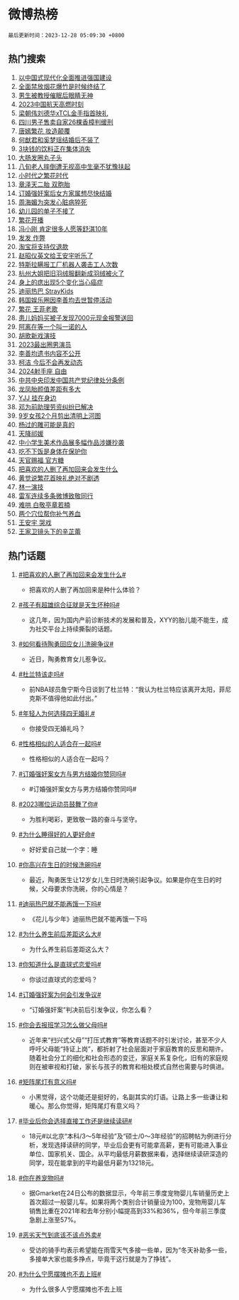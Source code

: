 # 微博热榜

`最后更新时间：2023-12-28 05:09:30 +0800`

## 热门搜索

1. [以中国式现代化全面推进强国建设](https://m.weibo.cn/search?containerid=100103type%3D1%26t%3D10%26q%3D%23%E4%BB%A5%E4%B8%AD%E5%9B%BD%E5%BC%8F%E7%8E%B0%E4%BB%A3%E5%8C%96%E5%85%A8%E9%9D%A2%E6%8E%A8%E8%BF%9B%E5%BC%BA%E5%9B%BD%E5%BB%BA%E8%AE%BE%23&stream_entry_id=51&isnewpage=1&extparam=seat%3D1%26pos%3D0%26cate%3D10103%26stream_entry_id%3D51%26q%3D%2523%25E4%25BB%25A5%25E4%25B8%25AD%25E5%259B%25BD%25E5%25BC%258F%25E7%258E%25B0%25E4%25BB%25A3%25E5%258C%2596%25E5%2585%25A8%25E9%259D%25A2%25E6%258E%25A8%25E8%25BF%259B%25E5%25BC%25BA%25E5%259B%25BD%25E5%25BB%25BA%25E8%25AE%25BE%2523%26filter_type%3Drealtimehot%26c_type%3D51%26dgr%3D0%26display_time%3D1703711369%26pre_seqid%3D170371136900603230936)
1. [全面禁放烟花爆竹是时候终结了](https://m.weibo.cn/search?containerid=100103type%3D1%26t%3D10%26q%3D%23%E5%85%A8%E9%9D%A2%E7%A6%81%E6%94%BE%E7%83%9F%E8%8A%B1%E7%88%86%E7%AB%B9%E6%98%AF%E6%97%B6%E5%80%99%E7%BB%88%E7%BB%93%E4%BA%86%23&stream_entry_id=31&isnewpage=1&extparam=seat%3D1%26filter_type%3Drealtimehot%26band_rank%3D1%26realpos%3D1%26c_type%3D31%26pos%3D0%26stream_entry_id%3D31%26lcate%3D5001%26flag%3D2%26cate%3D5001%26q%3D%2523%25E5%2585%25A8%25E9%259D%25A2%25E7%25A6%2581%25E6%2594%25BE%25E7%2583%259F%25E8%258A%25B1%25E7%2588%2586%25E7%25AB%25B9%25E6%2598%25AF%25E6%2597%25B6%25E5%2580%2599%25E7%25BB%2588%25E7%25BB%2593%25E4%25BA%2586%2523%26dgr%3D0%26display_time%3D1703711369%26pre_seqid%3D170371136900603230936)
1. [男生被教授催眠后眼睛无神](https://m.weibo.cn/search?containerid=100103type%3D1%26t%3D10%26q%3D%23%E7%94%B7%E7%94%9F%E8%A2%AB%E6%95%99%E6%8E%88%E5%82%AC%E7%9C%A0%E5%90%8E%E7%9C%BC%E7%9D%9B%E6%97%A0%E7%A5%9E%23&stream_entry_id=31&isnewpage=1&extparam=seat%3D1%26filter_type%3Drealtimehot%26band_rank%3D2%26realpos%3D2%26c_type%3D31%26pos%3D1%26stream_entry_id%3D31%26lcate%3D5001%26flag%3D2%26cate%3D5001%26q%3D%2523%25E7%2594%25B7%25E7%2594%259F%25E8%25A2%25AB%25E6%2595%2599%25E6%258E%2588%25E5%2582%25AC%25E7%259C%25A0%25E5%2590%258E%25E7%259C%25BC%25E7%259D%259B%25E6%2597%25A0%25E7%25A5%259E%2523%26dgr%3D0%26display_time%3D1703711369%26pre_seqid%3D170371136900603230936)
1. [2023中国航天高燃时刻](https://m.weibo.cn/search?containerid=100103type%3D1%26t%3D10%26q%3D%232023%E4%B8%AD%E5%9B%BD%E8%88%AA%E5%A4%A9%E9%AB%98%E7%87%83%E6%97%B6%E5%88%BB%23&stream_entry_id=31&isnewpage=1&extparam=seat%3D1%26filter_type%3Drealtimehot%26band_rank%3D3%26realpos%3D3%26c_type%3D31%26pos%3D2%26stream_entry_id%3D31%26lcate%3D5001%26flag%3D32768%26cate%3D5001%26q%3D%25232023%25E4%25B8%25AD%25E5%259B%25BD%25E8%2588%25AA%25E5%25A4%25A9%25E9%25AB%2598%25E7%2587%2583%25E6%2597%25B6%25E5%2588%25BB%2523%26dgr%3D0%26display_time%3D1703711369%26pre_seqid%3D170371136900603230936)
1. [梁朝伟刘德华xTCL金手指首映礼](https://m.weibo.cn/search?containerid=100103type%3D1%26t%3D10%26q%3D%23%E6%A2%81%E6%9C%9D%E4%BC%9F%E5%88%98%E5%BE%B7%E5%8D%8ExTCL%E9%87%91%E6%89%8B%E6%8C%87%E9%A6%96%E6%98%A0%E7%A4%BC%23&stream_entry_id=31&isnewpage=1&extparam=seat%3D1%26topic_ad%3D1%26adid%3D216208%26band_rank%3D4%26is_ad_pos%3D1%26c_type%3D31%26pos%3D3%26stream_entry_id%3D31%26filter_type%3Drealtimehot%26lcate%3D5001%26cate%3D5001%26q%3D%2523%25E6%25A2%2581%25E6%259C%259D%25E4%25BC%259F%25E5%2588%2598%25E5%25BE%25B7%25E5%258D%258ExTCL%25E9%2587%2591%25E6%2589%258B%25E6%258C%2587%25E9%25A6%2596%25E6%2598%25A0%25E7%25A4%25BC%2523%26dgr%3D0%26display_time%3D1703711369%26pre_seqid%3D170371136900603230936)
1. [四川男子售卖自家26棵香樟判缓刑](https://m.weibo.cn/search?containerid=100103type%3D1%26t%3D10%26q%3D%23%E5%9B%9B%E5%B7%9D%E7%94%B7%E5%AD%90%E5%94%AE%E5%8D%96%E8%87%AA%E5%AE%B626%E6%A3%B5%E9%A6%99%E6%A8%9F%E5%88%A4%E7%BC%93%E5%88%91%23&stream_entry_id=31&isnewpage=1&extparam=seat%3D1%26filter_type%3Drealtimehot%26band_rank%3D4%26realpos%3D4%26c_type%3D31%26pos%3D4%26stream_entry_id%3D31%26lcate%3D5001%26flag%3D2%26cate%3D5001%26q%3D%2523%25E5%259B%259B%25E5%25B7%259D%25E7%2594%25B7%25E5%25AD%2590%25E5%2594%25AE%25E5%258D%2596%25E8%2587%25AA%25E5%25AE%25B626%25E6%25A3%25B5%25E9%25A6%2599%25E6%25A8%259F%25E5%2588%25A4%25E7%25BC%2593%25E5%2588%2591%2523%26dgr%3D0%26display_time%3D1703711369%26pre_seqid%3D170371136900603230936)
1. [唐嫣繁花 妆造颠覆](https://m.weibo.cn/search?containerid=100103type%3D1%26t%3D10%26q%3D%E5%94%90%E5%AB%A3%E7%B9%81%E8%8A%B1+%E5%A6%86%E9%80%A0%E9%A2%A0%E8%A6%86&stream_entry_id=31&isnewpage=1&extparam=seat%3D1%26filter_type%3Drealtimehot%26band_rank%3D5%26realpos%3D5%26c_type%3D31%26pos%3D5%26stream_entry_id%3D31%26lcate%3D5001%26flag%3D0%26cate%3D5001%26q%3D%25E5%2594%2590%25E5%25AB%25A3%25E7%25B9%2581%25E8%258A%25B1%2520%25E5%25A6%2586%25E9%2580%25A0%25E9%25A2%25A0%25E8%25A6%2586%26dgr%3D0%26display_time%3D1703711369%26pre_seqid%3D170371136900603230936)
1. [何猷君和奚梦瑶结婚后不装了](https://m.weibo.cn/search?containerid=100103type%3D1%26t%3D10%26q%3D%E4%BD%95%E7%8C%B7%E5%90%9B%E5%92%8C%E5%A5%9A%E6%A2%A6%E7%91%B6%E7%BB%93%E5%A9%9A%E5%90%8E%E4%B8%8D%E8%A3%85%E4%BA%86&stream_entry_id=31&isnewpage=1&extparam=seat%3D1%26filter_type%3Drealtimehot%26band_rank%3D6%26realpos%3D6%26c_type%3D31%26pos%3D6%26stream_entry_id%3D31%26lcate%3D5001%26flag%3D2%26cate%3D5001%26q%3D%25E4%25BD%2595%25E7%258C%25B7%25E5%2590%259B%25E5%2592%258C%25E5%25A5%259A%25E6%25A2%25A6%25E7%2591%25B6%25E7%25BB%2593%25E5%25A9%259A%25E5%2590%258E%25E4%25B8%258D%25E8%25A3%2585%25E4%25BA%2586%26dgr%3D0%26display_time%3D1703711369%26pre_seqid%3D170371136900603230936)
1. [3块钱的饮料正在集体消失](https://m.weibo.cn/search?containerid=100103type%3D1%26t%3D10%26q%3D%233%E5%9D%97%E9%92%B1%E7%9A%84%E9%A5%AE%E6%96%99%E6%AD%A3%E5%9C%A8%E9%9B%86%E4%BD%93%E6%B6%88%E5%A4%B1%23&stream_entry_id=31&isnewpage=1&extparam=seat%3D1%26filter_type%3Drealtimehot%26band_rank%3D7%26realpos%3D7%26c_type%3D31%26pos%3D7%26stream_entry_id%3D31%26lcate%3D5001%26flag%3D2%26cate%3D5001%26q%3D%25233%25E5%259D%2597%25E9%2592%25B1%25E7%259A%2584%25E9%25A5%25AE%25E6%2596%2599%25E6%25AD%25A3%25E5%259C%25A8%25E9%259B%2586%25E4%25BD%2593%25E6%25B6%2588%25E5%25A4%25B1%2523%26dgr%3D0%26display_time%3D1703711369%26pre_seqid%3D170371136900603230936)
1. [大肠发圈丸子头](https://m.weibo.cn/search?containerid=100103type%3D1%26t%3D10%26q%3D%E5%A4%A7%E8%82%A0%E5%8F%91%E5%9C%88%E4%B8%B8%E5%AD%90%E5%A4%B4&stream_entry_id=31&isnewpage=1&extparam=seat%3D1%26filter_type%3Drealtimehot%26band_rank%3D8%26realpos%3D8%26c_type%3D31%26pos%3D8%26stream_entry_id%3D31%26lcate%3D5001%26flag%3D2%26cate%3D5001%26q%3D%25E5%25A4%25A7%25E8%2582%25A0%25E5%258F%2591%25E5%259C%2588%25E4%25B8%25B8%25E5%25AD%2590%25E5%25A4%25B4%26dgr%3D0%26display_time%3D1703711369%26pre_seqid%3D170371136900603230936)
1. [八旬老人摔倒遭无视高中生毫不犹豫扶起](https://m.weibo.cn/search?containerid=100103type%3D1%26t%3D10%26q%3D%23%E5%85%AB%E6%97%AC%E8%80%81%E4%BA%BA%E6%91%94%E5%80%92%E9%81%AD%E6%97%A0%E8%A7%86%E9%AB%98%E4%B8%AD%E7%94%9F%E6%AF%AB%E4%B8%8D%E7%8A%B9%E8%B1%AB%E6%89%B6%E8%B5%B7%23&stream_entry_id=31&isnewpage=1&extparam=seat%3D1%26filter_type%3Drealtimehot%26band_rank%3D9%26realpos%3D9%26c_type%3D31%26pos%3D9%26stream_entry_id%3D31%26lcate%3D5001%26flag%3D32768%26cate%3D5001%26q%3D%2523%25E5%2585%25AB%25E6%2597%25AC%25E8%2580%2581%25E4%25BA%25BA%25E6%2591%2594%25E5%2580%2592%25E9%2581%25AD%25E6%2597%25A0%25E8%25A7%2586%25E9%25AB%2598%25E4%25B8%25AD%25E7%2594%259F%25E6%25AF%25AB%25E4%25B8%258D%25E7%258A%25B9%25E8%25B1%25AB%25E6%2589%25B6%25E8%25B5%25B7%2523%26dgr%3D0%26display_time%3D1703711369%26pre_seqid%3D170371136900603230936)
1. [小时代之繁花时代](https://m.weibo.cn/search?containerid=100103type%3D1%26t%3D10%26q%3D%E5%B0%8F%E6%97%B6%E4%BB%A3%E4%B9%8B%E7%B9%81%E8%8A%B1%E6%97%B6%E4%BB%A3&stream_entry_id=31&isnewpage=1&extparam=seat%3D1%26filter_type%3Drealtimehot%26band_rank%3D10%26realpos%3D10%26c_type%3D31%26pos%3D10%26stream_entry_id%3D31%26lcate%3D5001%26flag%3D2%26cate%3D5001%26q%3D%25E5%25B0%258F%25E6%2597%25B6%25E4%25BB%25A3%25E4%25B9%258B%25E7%25B9%2581%25E8%258A%25B1%25E6%2597%25B6%25E4%25BB%25A3%26dgr%3D0%26display_time%3D1703711369%26pre_seqid%3D170371136900603230936)
1. [章泽天二胎 双胞胎](https://m.weibo.cn/search?containerid=100103type%3D1%26t%3D10%26q%3D%E7%AB%A0%E6%B3%BD%E5%A4%A9%E4%BA%8C%E8%83%8E+%E5%8F%8C%E8%83%9E%E8%83%8E&stream_entry_id=31&isnewpage=1&extparam=seat%3D1%26filter_type%3Drealtimehot%26band_rank%3D11%26realpos%3D11%26c_type%3D31%26pos%3D11%26stream_entry_id%3D31%26lcate%3D5001%26flag%3D2%26cate%3D5001%26q%3D%25E7%25AB%25A0%25E6%25B3%25BD%25E5%25A4%25A9%25E4%25BA%258C%25E8%2583%258E%2520%25E5%258F%258C%25E8%2583%259E%25E8%2583%258E%26dgr%3D0%26display_time%3D1703711369%26pre_seqid%3D170371136900603230936)
1. [订婚强奸案后女方家属想尽快结婚](https://m.weibo.cn/search?containerid=100103type%3D1%26t%3D10%26q%3D%23%E8%AE%A2%E5%A9%9A%E5%BC%BA%E5%A5%B8%E6%A1%88%E5%90%8E%E5%A5%B3%E6%96%B9%E5%AE%B6%E5%B1%9E%E6%83%B3%E5%B0%BD%E5%BF%AB%E7%BB%93%E5%A9%9A%23&stream_entry_id=31&isnewpage=1&extparam=seat%3D1%26filter_type%3Drealtimehot%26band_rank%3D12%26realpos%3D12%26c_type%3D31%26pos%3D12%26stream_entry_id%3D31%26lcate%3D5001%26flag%3D2%26cate%3D5001%26q%3D%2523%25E8%25AE%25A2%25E5%25A9%259A%25E5%25BC%25BA%25E5%25A5%25B8%25E6%25A1%2588%25E5%2590%258E%25E5%25A5%25B3%25E6%2596%25B9%25E5%25AE%25B6%25E5%25B1%259E%25E6%2583%25B3%25E5%25B0%25BD%25E5%25BF%25AB%25E7%25BB%2593%25E5%25A9%259A%2523%26dgr%3D0%26display_time%3D1703711369%26pre_seqid%3D170371136900603230936)
1. [周海媚为突发心脏病猝死](https://m.weibo.cn/search?containerid=100103type%3D1%26t%3D10%26q%3D%23%E5%91%A8%E6%B5%B7%E5%AA%9A%E4%B8%BA%E7%AA%81%E5%8F%91%E5%BF%83%E8%84%8F%E7%97%85%E7%8C%9D%E6%AD%BB%23&stream_entry_id=31&isnewpage=1&extparam=seat%3D1%26filter_type%3Drealtimehot%26band_rank%3D13%26realpos%3D13%26c_type%3D31%26pos%3D13%26stream_entry_id%3D31%26lcate%3D5001%26flag%3D2%26cate%3D5001%26q%3D%2523%25E5%2591%25A8%25E6%25B5%25B7%25E5%25AA%259A%25E4%25B8%25BA%25E7%25AA%2581%25E5%258F%2591%25E5%25BF%2583%25E8%2584%258F%25E7%2597%2585%25E7%258C%259D%25E6%25AD%25BB%2523%26dgr%3D0%26display_time%3D1703711369%26pre_seqid%3D170371136900603230936)
1. [幼儿园的单子不接了](https://m.weibo.cn/search?containerid=100103type%3D1%26t%3D10%26q%3D%E5%B9%BC%E5%84%BF%E5%9B%AD%E7%9A%84%E5%8D%95%E5%AD%90%E4%B8%8D%E6%8E%A5%E4%BA%86&stream_entry_id=31&isnewpage=1&extparam=seat%3D1%26filter_type%3Drealtimehot%26band_rank%3D14%26realpos%3D14%26c_type%3D31%26pos%3D14%26stream_entry_id%3D31%26lcate%3D5001%26flag%3D2%26cate%3D5001%26q%3D%25E5%25B9%25BC%25E5%2584%25BF%25E5%259B%25AD%25E7%259A%2584%25E5%258D%2595%25E5%25AD%2590%25E4%25B8%258D%25E6%258E%25A5%25E4%25BA%2586%26dgr%3D0%26display_time%3D1703711369%26pre_seqid%3D170371136900603230936)
1. [繁花开播](https://m.weibo.cn/search?containerid=100103type%3D1%26t%3D10%26q%3D%E7%B9%81%E8%8A%B1%E5%BC%80%E6%92%AD&stream_entry_id=31&isnewpage=1&extparam=seat%3D1%26filter_type%3Drealtimehot%26band_rank%3D15%26realpos%3D15%26c_type%3D31%26pos%3D15%26stream_entry_id%3D31%26lcate%3D5001%26flag%3D0%26cate%3D5001%26q%3D%25E7%25B9%2581%25E8%258A%25B1%25E5%25BC%2580%25E6%2592%25AD%26dgr%3D0%26display_time%3D1703711369%26pre_seqid%3D170371136900603230936)
1. [冯小刚 肯定很多人愿等舒淇10年](https://m.weibo.cn/search?containerid=100103type%3D1%26t%3D10%26q%3D%E5%86%AF%E5%B0%8F%E5%88%9A+%E8%82%AF%E5%AE%9A%E5%BE%88%E5%A4%9A%E4%BA%BA%E6%84%BF%E7%AD%89%E8%88%92%E6%B7%8710%E5%B9%B4&stream_entry_id=31&isnewpage=1&extparam=seat%3D1%26filter_type%3Drealtimehot%26band_rank%3D16%26realpos%3D16%26c_type%3D31%26pos%3D16%26stream_entry_id%3D31%26lcate%3D5001%26flag%3D2%26cate%3D5001%26q%3D%25E5%2586%25AF%25E5%25B0%258F%25E5%2588%259A%2520%25E8%2582%25AF%25E5%25AE%259A%25E5%25BE%2588%25E5%25A4%259A%25E4%25BA%25BA%25E6%2584%25BF%25E7%25AD%2589%25E8%2588%2592%25E6%25B7%258710%25E5%25B9%25B4%26dgr%3D0%26display_time%3D1703711369%26pre_seqid%3D170371136900603230936)
1. [发发 作弊](https://m.weibo.cn/search?containerid=100103type%3D1%26t%3D10%26q%3D%E5%8F%91%E5%8F%91+%E4%BD%9C%E5%BC%8A&stream_entry_id=31&isnewpage=1&extparam=seat%3D1%26filter_type%3Drealtimehot%26band_rank%3D17%26realpos%3D17%26c_type%3D31%26pos%3D17%26stream_entry_id%3D31%26lcate%3D5001%26flag%3D2%26cate%3D5001%26q%3D%25E5%258F%2591%25E5%258F%2591%2520%25E4%25BD%259C%25E5%25BC%258A%26dgr%3D0%26display_time%3D1703711369%26pre_seqid%3D170371136900603230936)
1. [淘宝将支持仅退款](https://m.weibo.cn/search?containerid=100103type%3D1%26t%3D10%26q%3D%23%E6%B7%98%E5%AE%9D%E5%B0%86%E6%94%AF%E6%8C%81%E4%BB%85%E9%80%80%E6%AC%BE%23&stream_entry_id=31&isnewpage=1&extparam=seat%3D1%26filter_type%3Drealtimehot%26band_rank%3D18%26realpos%3D18%26c_type%3D31%26pos%3D18%26stream_entry_id%3D31%26lcate%3D5001%26flag%3D2%26cate%3D5001%26q%3D%2523%25E6%25B7%2598%25E5%25AE%259D%25E5%25B0%2586%25E6%2594%25AF%25E6%258C%2581%25E4%25BB%2585%25E9%2580%2580%25E6%25AC%25BE%2523%26dgr%3D0%26display_time%3D1703711369%26pre_seqid%3D170371136900603230936)
1. [赵昭仪英文给王安宇听乐了](https://m.weibo.cn/search?containerid=100103type%3D1%26t%3D10%26q%3D%E8%B5%B5%E6%98%AD%E4%BB%AA%E8%8B%B1%E6%96%87%E7%BB%99%E7%8E%8B%E5%AE%89%E5%AE%87%E5%90%AC%E4%B9%90%E4%BA%86&stream_entry_id=31&isnewpage=1&extparam=seat%3D1%26filter_type%3Drealtimehot%26band_rank%3D19%26realpos%3D19%26c_type%3D31%26pos%3D19%26stream_entry_id%3D31%26lcate%3D5001%26flag%3D2%26cate%3D5001%26q%3D%25E8%25B5%25B5%25E6%2598%25AD%25E4%25BB%25AA%25E8%258B%25B1%25E6%2596%2587%25E7%25BB%2599%25E7%258E%258B%25E5%25AE%2589%25E5%25AE%2587%25E5%2590%25AC%25E4%25B9%2590%25E4%25BA%2586%26dgr%3D0%26display_time%3D1703711369%26pre_seqid%3D170371136900603230936)
1. [特斯拉瞒报工厂机器人袭击工人次数](https://m.weibo.cn/search?containerid=100103type%3D1%26t%3D10%26q%3D%23%E7%89%B9%E6%96%AF%E6%8B%89%E7%9E%92%E6%8A%A5%E5%B7%A5%E5%8E%82%E6%9C%BA%E5%99%A8%E4%BA%BA%E8%A2%AD%E5%87%BB%E5%B7%A5%E4%BA%BA%E6%AC%A1%E6%95%B0%23&stream_entry_id=31&isnewpage=1&extparam=seat%3D1%26filter_type%3Drealtimehot%26band_rank%3D20%26realpos%3D20%26c_type%3D31%26pos%3D20%26stream_entry_id%3D31%26lcate%3D5001%26flag%3D0%26cate%3D5001%26q%3D%2523%25E7%2589%25B9%25E6%2596%25AF%25E6%258B%2589%25E7%259E%2592%25E6%258A%25A5%25E5%25B7%25A5%25E5%258E%2582%25E6%259C%25BA%25E5%2599%25A8%25E4%25BA%25BA%25E8%25A2%25AD%25E5%2587%25BB%25E5%25B7%25A5%25E4%25BA%25BA%25E6%25AC%25A1%25E6%2595%25B0%2523%26dgr%3D0%26display_time%3D1703711369%26pre_seqid%3D170371136900603230936)
1. [杭州大姐把旧羽绒服翻新成羽绒被火了](https://m.weibo.cn/search?containerid=100103type%3D1%26t%3D10%26q%3D%23%E6%9D%AD%E5%B7%9E%E5%A4%A7%E5%A7%90%E6%8A%8A%E6%97%A7%E7%BE%BD%E7%BB%92%E6%9C%8D%E7%BF%BB%E6%96%B0%E6%88%90%E7%BE%BD%E7%BB%92%E8%A2%AB%E7%81%AB%E4%BA%86%23&stream_entry_id=31&isnewpage=1&extparam=seat%3D1%26filter_type%3Drealtimehot%26band_rank%3D21%26realpos%3D21%26c_type%3D31%26pos%3D21%26stream_entry_id%3D31%26lcate%3D5001%26flag%3D0%26cate%3D5001%26q%3D%2523%25E6%259D%25AD%25E5%25B7%259E%25E5%25A4%25A7%25E5%25A7%2590%25E6%258A%258A%25E6%2597%25A7%25E7%25BE%25BD%25E7%25BB%2592%25E6%259C%258D%25E7%25BF%25BB%25E6%2596%25B0%25E6%2588%2590%25E7%25BE%25BD%25E7%25BB%2592%25E8%25A2%25AB%25E7%2581%25AB%25E4%25BA%2586%2523%26dgr%3D0%26display_time%3D1703711369%26pre_seqid%3D170371136900603230936)
1. [身上的痣出现5个变化当心癌症](https://m.weibo.cn/search?containerid=100103type%3D1%26t%3D10%26q%3D%23%E8%BA%AB%E4%B8%8A%E7%9A%84%E7%97%A3%E5%87%BA%E7%8E%B05%E4%B8%AA%E5%8F%98%E5%8C%96%E5%BD%93%E5%BF%83%E7%99%8C%E7%97%87%23&stream_entry_id=31&isnewpage=1&extparam=seat%3D1%26filter_type%3Drealtimehot%26band_rank%3D22%26realpos%3D22%26c_type%3D31%26pos%3D22%26stream_entry_id%3D31%26lcate%3D5001%26flag%3D0%26cate%3D5001%26q%3D%2523%25E8%25BA%25AB%25E4%25B8%258A%25E7%259A%2584%25E7%2597%25A3%25E5%2587%25BA%25E7%258E%25B05%25E4%25B8%25AA%25E5%258F%2598%25E5%258C%2596%25E5%25BD%2593%25E5%25BF%2583%25E7%2599%258C%25E7%2597%2587%2523%26dgr%3D0%26display_time%3D1703711369%26pre_seqid%3D170371136900603230936)
1. [迪丽热巴 StrayKids](https://m.weibo.cn/search?containerid=100103type%3D1%26t%3D10%26q%3D%E8%BF%AA%E4%B8%BD%E7%83%AD%E5%B7%B4+StrayKids&stream_entry_id=31&isnewpage=1&extparam=seat%3D1%26filter_type%3Drealtimehot%26band_rank%3D23%26realpos%3D23%26c_type%3D31%26pos%3D23%26stream_entry_id%3D31%26lcate%3D5001%26flag%3D0%26cate%3D5001%26q%3D%25E8%25BF%25AA%25E4%25B8%25BD%25E7%2583%25AD%25E5%25B7%25B4%2520StrayKids%26dgr%3D0%26display_time%3D1703711369%26pre_seqid%3D170371136900603230936)
1. [韩国娱乐圈因李善均去世暂停活动](https://m.weibo.cn/search?containerid=100103type%3D1%26t%3D10%26q%3D%23%E9%9F%A9%E5%9B%BD%E5%A8%B1%E4%B9%90%E5%9C%88%E5%9B%A0%E6%9D%8E%E5%96%84%E5%9D%87%E5%8E%BB%E4%B8%96%E6%9A%82%E5%81%9C%E6%B4%BB%E5%8A%A8%23&stream_entry_id=31&isnewpage=1&extparam=seat%3D1%26filter_type%3Drealtimehot%26band_rank%3D24%26realpos%3D24%26c_type%3D31%26pos%3D24%26stream_entry_id%3D31%26lcate%3D5001%26flag%3D0%26cate%3D5001%26q%3D%2523%25E9%259F%25A9%25E5%259B%25BD%25E5%25A8%25B1%25E4%25B9%2590%25E5%259C%2588%25E5%259B%25A0%25E6%259D%258E%25E5%2596%2584%25E5%259D%2587%25E5%258E%25BB%25E4%25B8%2596%25E6%259A%2582%25E5%2581%259C%25E6%25B4%25BB%25E5%258A%25A8%2523%26dgr%3D0%26display_time%3D1703711369%26pre_seqid%3D170371136900603230936)
1. [繁花 王菲老歌](https://m.weibo.cn/search?containerid=100103type%3D1%26t%3D10%26q%3D%E7%B9%81%E8%8A%B1+%E7%8E%8B%E8%8F%B2%E8%80%81%E6%AD%8C&stream_entry_id=31&isnewpage=1&extparam=seat%3D1%26filter_type%3Drealtimehot%26band_rank%3D25%26realpos%3D25%26c_type%3D31%26pos%3D25%26stream_entry_id%3D31%26lcate%3D5001%26flag%3D0%26cate%3D5001%26q%3D%25E7%25B9%2581%25E8%258A%25B1%2520%25E7%258E%258B%25E8%258F%25B2%25E8%2580%2581%25E6%25AD%258C%26dgr%3D0%26display_time%3D1703711369%26pre_seqid%3D170371136900603230936)
1. [患儿妈妈买被子发现7000元现金报警送回](https://m.weibo.cn/search?containerid=100103type%3D1%26t%3D10%26q%3D%23%E6%82%A3%E5%84%BF%E5%A6%88%E5%A6%88%E4%B9%B0%E8%A2%AB%E5%AD%90%E5%8F%91%E7%8E%B07000%E5%85%83%E7%8E%B0%E9%87%91%E6%8A%A5%E8%AD%A6%E9%80%81%E5%9B%9E%23&stream_entry_id=31&isnewpage=1&extparam=seat%3D1%26filter_type%3Drealtimehot%26band_rank%3D26%26realpos%3D26%26c_type%3D31%26pos%3D26%26stream_entry_id%3D31%26lcate%3D5001%26flag%3D32768%26cate%3D5001%26q%3D%2523%25E6%2582%25A3%25E5%2584%25BF%25E5%25A6%2588%25E5%25A6%2588%25E4%25B9%25B0%25E8%25A2%25AB%25E5%25AD%2590%25E5%258F%2591%25E7%258E%25B07000%25E5%2585%2583%25E7%258E%25B0%25E9%2587%2591%25E6%258A%25A5%25E8%25AD%25A6%25E9%2580%2581%25E5%259B%259E%2523%26dgr%3D0%26display_time%3D1703711369%26pre_seqid%3D170371136900603230936)
1. [阿离在等一个叫一诺的人](https://m.weibo.cn/search?containerid=100103type%3D1%26t%3D10%26q%3D%23%E9%98%BF%E7%A6%BB%E5%9C%A8%E7%AD%89%E4%B8%80%E4%B8%AA%E5%8F%AB%E4%B8%80%E8%AF%BA%E7%9A%84%E4%BA%BA%23&stream_entry_id=31&isnewpage=1&extparam=seat%3D1%26filter_type%3Drealtimehot%26band_rank%3D27%26realpos%3D27%26c_type%3D31%26pos%3D27%26stream_entry_id%3D31%26lcate%3D5001%26flag%3D0%26cate%3D5001%26q%3D%2523%25E9%2598%25BF%25E7%25A6%25BB%25E5%259C%25A8%25E7%25AD%2589%25E4%25B8%2580%25E4%25B8%25AA%25E5%258F%25AB%25E4%25B8%2580%25E8%25AF%25BA%25E7%259A%2584%25E4%25BA%25BA%2523%26dgr%3D0%26display_time%3D1703711369%26pre_seqid%3D170371136900603230936)
1. [胡歌新戏演技](https://m.weibo.cn/search?containerid=100103type%3D1%26t%3D10%26q%3D%23%E8%83%A1%E6%AD%8C%E6%96%B0%E6%88%8F%E6%BC%94%E6%8A%80%23&stream_entry_id=31&isnewpage=1&extparam=seat%3D1%26filter_type%3Drealtimehot%26band_rank%3D28%26realpos%3D28%26c_type%3D31%26pos%3D28%26stream_entry_id%3D31%26lcate%3D5001%26flag%3D1%26cate%3D5001%26q%3D%2523%25E8%2583%25A1%25E6%25AD%258C%25E6%2596%25B0%25E6%2588%258F%25E6%25BC%2594%25E6%258A%2580%2523%26dgr%3D0%26display_time%3D1703711369%26pre_seqid%3D170371136900603230936)
1. [2023最出圈男演员](https://m.weibo.cn/search?containerid=100103type%3D1%26t%3D10%26q%3D%232023%E6%9C%80%E5%87%BA%E5%9C%88%E7%94%B7%E6%BC%94%E5%91%98%23&stream_entry_id=31&isnewpage=1&extparam=seat%3D1%26filter_type%3Drealtimehot%26band_rank%3D29%26realpos%3D29%26c_type%3D31%26pos%3D29%26stream_entry_id%3D31%26lcate%3D5001%26flag%3D0%26cate%3D5001%26q%3D%25232023%25E6%259C%2580%25E5%2587%25BA%25E5%259C%2588%25E7%2594%25B7%25E6%25BC%2594%25E5%2591%2598%2523%26dgr%3D0%26display_time%3D1703711369%26pre_seqid%3D170371136900603230936)
1. [李善均遗书内容不公开](https://m.weibo.cn/search?containerid=100103type%3D1%26t%3D10%26q%3D%23%E6%9D%8E%E5%96%84%E5%9D%87%E9%81%97%E4%B9%A6%E5%86%85%E5%AE%B9%E4%B8%8D%E5%85%AC%E5%BC%80%23&stream_entry_id=31&isnewpage=1&extparam=seat%3D1%26filter_type%3Drealtimehot%26band_rank%3D30%26realpos%3D30%26c_type%3D31%26pos%3D30%26stream_entry_id%3D31%26lcate%3D5001%26flag%3D0%26cate%3D5001%26q%3D%2523%25E6%259D%258E%25E5%2596%2584%25E5%259D%2587%25E9%2581%2597%25E4%25B9%25A6%25E5%2586%2585%25E5%25AE%25B9%25E4%25B8%258D%25E5%2585%25AC%25E5%25BC%2580%2523%26dgr%3D0%26display_time%3D1703711369%26pre_seqid%3D170371136900603230936)
1. [柯洁 今后不会再发动态](https://m.weibo.cn/search?containerid=100103type%3D1%26t%3D10%26q%3D%E6%9F%AF%E6%B4%81+%E4%BB%8A%E5%90%8E%E4%B8%8D%E4%BC%9A%E5%86%8D%E5%8F%91%E5%8A%A8%E6%80%81&stream_entry_id=31&isnewpage=1&extparam=seat%3D1%26filter_type%3Drealtimehot%26band_rank%3D31%26realpos%3D31%26c_type%3D31%26pos%3D31%26stream_entry_id%3D31%26lcate%3D5001%26flag%3D0%26cate%3D5001%26q%3D%25E6%259F%25AF%25E6%25B4%2581%2520%25E4%25BB%258A%25E5%2590%258E%25E4%25B8%258D%25E4%25BC%259A%25E5%2586%258D%25E5%258F%2591%25E5%258A%25A8%25E6%2580%2581%26dgr%3D0%26display_time%3D1703711369%26pre_seqid%3D170371136900603230936)
1. [2024射手座 自由](https://m.weibo.cn/search?containerid=100103type%3D1%26t%3D10%26q%3D2024%E5%B0%84%E6%89%8B%E5%BA%A7+%E8%87%AA%E7%94%B1&stream_entry_id=31&isnewpage=1&extparam=seat%3D1%26filter_type%3Drealtimehot%26band_rank%3D32%26realpos%3D32%26c_type%3D31%26pos%3D32%26stream_entry_id%3D31%26lcate%3D5001%26flag%3D0%26cate%3D5001%26q%3D2024%25E5%25B0%2584%25E6%2589%258B%25E5%25BA%25A7%2520%25E8%2587%25AA%25E7%2594%25B1%26dgr%3D0%26display_time%3D1703711369%26pre_seqid%3D170371136900603230936)
1. [中共中央印发中国共产党纪律处分条例](https://m.weibo.cn/search?containerid=100103type%3D1%26t%3D10%26q%3D%23%E4%B8%AD%E5%85%B1%E4%B8%AD%E5%A4%AE%E5%8D%B0%E5%8F%91%E4%B8%AD%E5%9B%BD%E5%85%B1%E4%BA%A7%E5%85%9A%E7%BA%AA%E5%BE%8B%E5%A4%84%E5%88%86%E6%9D%A1%E4%BE%8B%23&stream_entry_id=31&isnewpage=1&extparam=seat%3D1%26filter_type%3Drealtimehot%26band_rank%3D33%26realpos%3D33%26c_type%3D31%26pos%3D33%26stream_entry_id%3D31%26lcate%3D5001%26flag%3D0%26cate%3D5001%26q%3D%2523%25E4%25B8%25AD%25E5%2585%25B1%25E4%25B8%25AD%25E5%25A4%25AE%25E5%258D%25B0%25E5%258F%2591%25E4%25B8%25AD%25E5%259B%25BD%25E5%2585%25B1%25E4%25BA%25A7%25E5%2585%259A%25E7%25BA%25AA%25E5%25BE%258B%25E5%25A4%2584%25E5%2588%2586%25E6%259D%25A1%25E4%25BE%258B%2523%26dgr%3D0%26display_time%3D1703711369%26pre_seqid%3D170371136900603230936)
1. [龙凤胎颜值差距有多大](https://m.weibo.cn/search?containerid=100103type%3D1%26t%3D10%26q%3D%23%E9%BE%99%E5%87%A4%E8%83%8E%E9%A2%9C%E5%80%BC%E5%B7%AE%E8%B7%9D%E6%9C%89%E5%A4%9A%E5%A4%A7%23&stream_entry_id=31&isnewpage=1&extparam=seat%3D1%26filter_type%3Drealtimehot%26band_rank%3D34%26realpos%3D34%26c_type%3D31%26pos%3D34%26stream_entry_id%3D31%26lcate%3D5001%26flag%3D0%26cate%3D5001%26q%3D%2523%25E9%25BE%2599%25E5%2587%25A4%25E8%2583%258E%25E9%25A2%259C%25E5%2580%25BC%25E5%25B7%25AE%25E8%25B7%259D%25E6%259C%2589%25E5%25A4%259A%25E5%25A4%25A7%2523%26dgr%3D0%26display_time%3D1703711369%26pre_seqid%3D170371136900603230936)
1. [YJJ 挂在身边](https://m.weibo.cn/search?containerid=100103type%3D1%26t%3D10%26q%3DYJJ+%E6%8C%82%E5%9C%A8%E8%BA%AB%E8%BE%B9&stream_entry_id=31&isnewpage=1&extparam=seat%3D1%26filter_type%3Drealtimehot%26band_rank%3D35%26realpos%3D35%26c_type%3D31%26pos%3D35%26stream_entry_id%3D31%26lcate%3D5001%26flag%3D0%26cate%3D5001%26q%3DYJJ%2520%25E6%258C%2582%25E5%259C%25A8%25E8%25BA%25AB%25E8%25BE%25B9%26dgr%3D0%26display_time%3D1703711369%26pre_seqid%3D170371136900603230936)
1. [邓为前助理劳资纠纷已解决](https://m.weibo.cn/search?containerid=100103type%3D1%26t%3D10%26q%3D%23%E9%82%93%E4%B8%BA%E5%89%8D%E5%8A%A9%E7%90%86%E5%8A%B3%E8%B5%84%E7%BA%A0%E7%BA%B7%E5%B7%B2%E8%A7%A3%E5%86%B3%23&stream_entry_id=31&isnewpage=1&extparam=seat%3D1%26filter_type%3Drealtimehot%26band_rank%3D36%26realpos%3D36%26c_type%3D31%26pos%3D36%26stream_entry_id%3D31%26lcate%3D5001%26flag%3D0%26cate%3D5001%26q%3D%2523%25E9%2582%2593%25E4%25B8%25BA%25E5%2589%258D%25E5%258A%25A9%25E7%2590%2586%25E5%258A%25B3%25E8%25B5%2584%25E7%25BA%25A0%25E7%25BA%25B7%25E5%25B7%25B2%25E8%25A7%25A3%25E5%2586%25B3%2523%26dgr%3D0%26display_time%3D1703711369%26pre_seqid%3D170371136900603230936)
1. [9岁女孩2个月剪出清明上河图](https://m.weibo.cn/search?containerid=100103type%3D1%26t%3D10%26q%3D%239%E5%B2%81%E5%A5%B3%E5%AD%A92%E4%B8%AA%E6%9C%88%E5%89%AA%E5%87%BA%E6%B8%85%E6%98%8E%E4%B8%8A%E6%B2%B3%E5%9B%BE%23&stream_entry_id=31&isnewpage=1&extparam=seat%3D1%26filter_type%3Drealtimehot%26band_rank%3D37%26realpos%3D37%26c_type%3D31%26pos%3D37%26stream_entry_id%3D31%26lcate%3D5001%26flag%3D32768%26cate%3D5001%26q%3D%25239%25E5%25B2%2581%25E5%25A5%25B3%25E5%25AD%25A92%25E4%25B8%25AA%25E6%259C%2588%25E5%2589%25AA%25E5%2587%25BA%25E6%25B8%2585%25E6%2598%258E%25E4%25B8%258A%25E6%25B2%25B3%25E5%259B%25BE%2523%26dgr%3D0%26display_time%3D1703711369%26pre_seqid%3D170371136900603230936)
1. [杨过的雕可能是真的](https://m.weibo.cn/search?containerid=100103type%3D1%26t%3D10%26q%3D%E6%9D%A8%E8%BF%87%E7%9A%84%E9%9B%95%E5%8F%AF%E8%83%BD%E6%98%AF%E7%9C%9F%E7%9A%84&stream_entry_id=31&isnewpage=1&extparam=seat%3D1%26filter_type%3Drealtimehot%26band_rank%3D38%26realpos%3D38%26c_type%3D31%26pos%3D38%26stream_entry_id%3D31%26lcate%3D5001%26flag%3D1%26cate%3D5001%26q%3D%25E6%259D%25A8%25E8%25BF%2587%25E7%259A%2584%25E9%259B%2595%25E5%258F%25AF%25E8%2583%25BD%25E6%2598%25AF%25E7%259C%259F%25E7%259A%2584%26dgr%3D0%26display_time%3D1703711369%26pre_seqid%3D170371136900603230936)
1. [天降祁媛](https://m.weibo.cn/search?containerid=100103type%3D1%26t%3D10%26q%3D%E5%A4%A9%E9%99%8D%E7%A5%81%E5%AA%9B&stream_entry_id=31&isnewpage=1&extparam=seat%3D1%26filter_type%3Drealtimehot%26band_rank%3D39%26realpos%3D39%26c_type%3D31%26pos%3D39%26stream_entry_id%3D31%26lcate%3D5001%26flag%3D0%26cate%3D5001%26q%3D%25E5%25A4%25A9%25E9%2599%258D%25E7%25A5%2581%25E5%25AA%259B%26dgr%3D0%26display_time%3D1703711369%26pre_seqid%3D170371136900603230936)
1. [中小学生美术作品展多幅作品涉嫌抄袭](https://m.weibo.cn/search?containerid=100103type%3D1%26t%3D10%26q%3D%23%E4%B8%AD%E5%B0%8F%E5%AD%A6%E7%94%9F%E7%BE%8E%E6%9C%AF%E4%BD%9C%E5%93%81%E5%B1%95%E5%A4%9A%E5%B9%85%E4%BD%9C%E5%93%81%E6%B6%89%E5%AB%8C%E6%8A%84%E8%A2%AD%23&stream_entry_id=31&isnewpage=1&extparam=seat%3D1%26filter_type%3Drealtimehot%26band_rank%3D40%26realpos%3D40%26c_type%3D31%26pos%3D40%26stream_entry_id%3D31%26lcate%3D5001%26flag%3D1%26cate%3D5001%26q%3D%2523%25E4%25B8%25AD%25E5%25B0%258F%25E5%25AD%25A6%25E7%2594%259F%25E7%25BE%258E%25E6%259C%25AF%25E4%25BD%259C%25E5%2593%2581%25E5%25B1%2595%25E5%25A4%259A%25E5%25B9%2585%25E4%25BD%259C%25E5%2593%2581%25E6%25B6%2589%25E5%25AB%258C%25E6%258A%2584%25E8%25A2%25AD%2523%26dgr%3D0%26display_time%3D1703711369%26pre_seqid%3D170371136900603230936)
1. [吃不下饭是身体在保护你](https://m.weibo.cn/search?containerid=100103type%3D1%26t%3D10%26q%3D%E5%90%83%E4%B8%8D%E4%B8%8B%E9%A5%AD%E6%98%AF%E8%BA%AB%E4%BD%93%E5%9C%A8%E4%BF%9D%E6%8A%A4%E4%BD%A0&stream_entry_id=31&isnewpage=1&extparam=seat%3D1%26filter_type%3Drealtimehot%26band_rank%3D41%26realpos%3D41%26c_type%3D31%26pos%3D41%26stream_entry_id%3D31%26lcate%3D5001%26flag%3D0%26cate%3D5001%26q%3D%25E5%2590%2583%25E4%25B8%258D%25E4%25B8%258B%25E9%25A5%25AD%25E6%2598%25AF%25E8%25BA%25AB%25E4%25BD%2593%25E5%259C%25A8%25E4%25BF%259D%25E6%258A%25A4%25E4%25BD%25A0%26dgr%3D0%26display_time%3D1703711369%26pre_seqid%3D170371136900603230936)
1. [天官赐福 官方糖](https://m.weibo.cn/search?containerid=100103type%3D1%26t%3D10%26q%3D%E5%A4%A9%E5%AE%98%E8%B5%90%E7%A6%8F+%E5%AE%98%E6%96%B9%E7%B3%96&stream_entry_id=31&isnewpage=1&extparam=seat%3D1%26filter_type%3Drealtimehot%26band_rank%3D42%26realpos%3D42%26c_type%3D31%26pos%3D42%26stream_entry_id%3D31%26lcate%3D5001%26flag%3D0%26cate%3D5001%26q%3D%25E5%25A4%25A9%25E5%25AE%2598%25E8%25B5%2590%25E7%25A6%258F%2520%25E5%25AE%2598%25E6%2596%25B9%25E7%25B3%2596%26dgr%3D0%26display_time%3D1703711369%26pre_seqid%3D170371136900603230936)
1. [把喜欢的人删了再加回来会发生什么](https://m.weibo.cn/search?containerid=100103type%3D1%26t%3D10%26q%3D%23%E6%8A%8A%E5%96%9C%E6%AC%A2%E7%9A%84%E4%BA%BA%E5%88%A0%E4%BA%86%E5%86%8D%E5%8A%A0%E5%9B%9E%E6%9D%A5%E4%BC%9A%E5%8F%91%E7%94%9F%E4%BB%80%E4%B9%88%23&stream_entry_id=31&isnewpage=1&extparam=seat%3D1%26filter_type%3Drealtimehot%26band_rank%3D43%26realpos%3D43%26c_type%3D31%26pos%3D43%26stream_entry_id%3D31%26lcate%3D5001%26flag%3D0%26cate%3D5001%26q%3D%2523%25E6%258A%258A%25E5%2596%259C%25E6%25AC%25A2%25E7%259A%2584%25E4%25BA%25BA%25E5%2588%25A0%25E4%25BA%2586%25E5%2586%258D%25E5%258A%25A0%25E5%259B%259E%25E6%259D%25A5%25E4%25BC%259A%25E5%258F%2591%25E7%2594%259F%25E4%25BB%2580%25E4%25B9%2588%2523%26dgr%3D0%26display_time%3D1703711369%26pre_seqid%3D170371136900603230936)
1. [黄觉说繁花首映礼绝对不剧透](https://m.weibo.cn/search?containerid=100103type%3D1%26t%3D10%26q%3D%23%E9%BB%84%E8%A7%89%E8%AF%B4%E7%B9%81%E8%8A%B1%E9%A6%96%E6%98%A0%E7%A4%BC%E7%BB%9D%E5%AF%B9%E4%B8%8D%E5%89%A7%E9%80%8F%23&stream_entry_id=31&isnewpage=1&extparam=seat%3D1%26filter_type%3Drealtimehot%26band_rank%3D44%26realpos%3D44%26c_type%3D31%26pos%3D44%26stream_entry_id%3D31%26lcate%3D5001%26flag%3D1%26cate%3D5001%26q%3D%2523%25E9%25BB%2584%25E8%25A7%2589%25E8%25AF%25B4%25E7%25B9%2581%25E8%258A%25B1%25E9%25A6%2596%25E6%2598%25A0%25E7%25A4%25BC%25E7%25BB%259D%25E5%25AF%25B9%25E4%25B8%258D%25E5%2589%25A7%25E9%2580%258F%2523%26dgr%3D0%26display_time%3D1703711369%26pre_seqid%3D170371136900603230936)
1. [林一演技](https://m.weibo.cn/search?containerid=100103type%3D1%26t%3D10%26q%3D%E6%9E%97%E4%B8%80%E6%BC%94%E6%8A%80&stream_entry_id=31&isnewpage=1&extparam=seat%3D1%26filter_type%3Drealtimehot%26band_rank%3D45%26realpos%3D45%26c_type%3D31%26pos%3D45%26stream_entry_id%3D31%26lcate%3D5001%26flag%3D0%26cate%3D5001%26q%3D%25E6%259E%2597%25E4%25B8%2580%25E6%25BC%2594%25E6%258A%2580%26dgr%3D0%26display_time%3D1703711369%26pre_seqid%3D170371136900603230936)
1. [雷军连续多条微博致敬同行](https://m.weibo.cn/search?containerid=100103type%3D1%26t%3D10%26q%3D%23%E9%9B%B7%E5%86%9B%E8%BF%9E%E7%BB%AD%E5%A4%9A%E6%9D%A1%E5%BE%AE%E5%8D%9A%E8%87%B4%E6%95%AC%E5%90%8C%E8%A1%8C%23&stream_entry_id=31&isnewpage=1&extparam=seat%3D1%26filter_type%3Drealtimehot%26band_rank%3D46%26realpos%3D46%26c_type%3D31%26pos%3D46%26stream_entry_id%3D31%26lcate%3D5001%26flag%3D0%26cate%3D5001%26q%3D%2523%25E9%259B%25B7%25E5%2586%259B%25E8%25BF%259E%25E7%25BB%25AD%25E5%25A4%259A%25E6%259D%25A1%25E5%25BE%25AE%25E5%258D%259A%25E8%2587%25B4%25E6%2595%25AC%25E5%2590%258C%25E8%25A1%258C%2523%26dgr%3D0%26display_time%3D1703711369%26pre_seqid%3D170371136900603230936)
1. [难哄 白敬亭章若楠](https://m.weibo.cn/search?containerid=100103type%3D1%26t%3D10%26q%3D%E9%9A%BE%E5%93%84+%E7%99%BD%E6%95%AC%E4%BA%AD%E7%AB%A0%E8%8B%A5%E6%A5%A0&stream_entry_id=31&isnewpage=1&extparam=seat%3D1%26filter_type%3Drealtimehot%26band_rank%3D47%26realpos%3D47%26c_type%3D31%26pos%3D47%26stream_entry_id%3D31%26lcate%3D5001%26flag%3D0%26cate%3D5001%26q%3D%25E9%259A%25BE%25E5%2593%2584%2520%25E7%2599%25BD%25E6%2595%25AC%25E4%25BA%25AD%25E7%25AB%25A0%25E8%258B%25A5%25E6%25A5%25A0%26dgr%3D0%26display_time%3D1703711369%26pre_seqid%3D170371136900603230936)
1. [两个穴位帮你补气养血](https://m.weibo.cn/search?containerid=100103type%3D1%26t%3D10%26q%3D%23%E4%B8%A4%E4%B8%AA%E7%A9%B4%E4%BD%8D%E5%B8%AE%E4%BD%A0%E8%A1%A5%E6%B0%94%E5%85%BB%E8%A1%80%23&stream_entry_id=31&isnewpage=1&extparam=seat%3D1%26filter_type%3Drealtimehot%26band_rank%3D48%26realpos%3D48%26c_type%3D31%26pos%3D48%26stream_entry_id%3D31%26lcate%3D5001%26flag%3D0%26cate%3D5001%26q%3D%2523%25E4%25B8%25A4%25E4%25B8%25AA%25E7%25A9%25B4%25E4%25BD%258D%25E5%25B8%25AE%25E4%25BD%25A0%25E8%25A1%25A5%25E6%25B0%2594%25E5%2585%25BB%25E8%25A1%2580%2523%26dgr%3D0%26display_time%3D1703711369%26pre_seqid%3D170371136900603230936)
1. [王安宇 哭戏](https://m.weibo.cn/search?containerid=100103type%3D1%26t%3D10%26q%3D%E7%8E%8B%E5%AE%89%E5%AE%87+%E5%93%AD%E6%88%8F&stream_entry_id=31&isnewpage=1&extparam=seat%3D1%26filter_type%3Drealtimehot%26band_rank%3D49%26realpos%3D49%26c_type%3D31%26pos%3D49%26stream_entry_id%3D31%26lcate%3D5001%26flag%3D0%26cate%3D5001%26q%3D%25E7%258E%258B%25E5%25AE%2589%25E5%25AE%2587%2520%25E5%2593%25AD%25E6%2588%258F%26dgr%3D0%26display_time%3D1703711369%26pre_seqid%3D170371136900603230936)
1. [王家卫镜头下的辛芷蕾](https://m.weibo.cn/search?containerid=100103type%3D1%26t%3D10%26q%3D%E7%8E%8B%E5%AE%B6%E5%8D%AB%E9%95%9C%E5%A4%B4%E4%B8%8B%E7%9A%84%E8%BE%9B%E8%8A%B7%E8%95%BE&stream_entry_id=31&isnewpage=1&extparam=seat%3D1%26filter_type%3Drealtimehot%26band_rank%3D50%26realpos%3D50%26c_type%3D31%26pos%3D50%26stream_entry_id%3D31%26lcate%3D5001%26flag%3D0%26cate%3D5001%26q%3D%25E7%258E%258B%25E5%25AE%25B6%25E5%258D%25AB%25E9%2595%259C%25E5%25A4%25B4%25E4%25B8%258B%25E7%259A%2584%25E8%25BE%259B%25E8%258A%25B7%25E8%2595%25BE%26dgr%3D0%26display_time%3D1703711369%26pre_seqid%3D170371136900603230936)

## 热门话题

1. [#把喜欢的人删了再加回来会发生什么#](https://m.weibo.cn/search?containerid=231522type%3D1%26t%3D10%26q%3D%23%E6%8A%8A%E5%96%9C%E6%AC%A2%E7%9A%84%E4%BA%BA%E5%88%A0%E4%BA%86%E5%86%8D%E5%8A%A0%E5%9B%9E%E6%9D%A5%E4%BC%9A%E5%8F%91%E7%94%9F%E4%BB%80%E4%B9%88%23&stream_entry_id=128&isnewpage=1&extparam=seat%3D1%26lcate%3D5004%26dgr%3D0%26pos%3D1-0-0%26c_type%3D128%26unitid%3D1703669235654%26cate%3D5004%26display_time%3D1703711370%26pre_seqid%3D17037113703190043303)
    - 把喜欢的人删了再加回来是种什么体验？

1. [#孩子有超雄综合征就是天生坏种吗#](https://m.weibo.cn/search?containerid=231522type%3D1%26t%3D10%26q%3D%23%E5%AD%A9%E5%AD%90%E6%9C%89%E8%B6%85%E9%9B%84%E7%BB%BC%E5%90%88%E5%BE%81%E5%B0%B1%E6%98%AF%E5%A4%A9%E7%94%9F%E5%9D%8F%E7%A7%8D%E5%90%97%23&stream_entry_id=128&isnewpage=1&extparam=seat%3D1%26lcate%3D5004%26dgr%3D0%26pos%3D1-0-1%26c_type%3D128%26unitid%3D1703553433865%26cate%3D5004%26display_time%3D1703711370%26pre_seqid%3D17037113703190043303)
    - 这几年，因为国内产前诊断技术的发展和普及，XYY的胎儿能不能生，成为社交平台上持续撕裂的话题。

1. [#如何看待陶勇回应女儿洗碗争议#](https://m.weibo.cn/search?containerid=231522type%3D1%26t%3D10%26q%3D%23%E5%A6%82%E4%BD%95%E7%9C%8B%E5%BE%85%E9%99%B6%E5%8B%87%E5%9B%9E%E5%BA%94%E5%A5%B3%E5%84%BF%E6%B4%97%E7%A2%97%E4%BA%89%E8%AE%AE%23&stream_entry_id=128&isnewpage=1&extparam=seat%3D1%26lcate%3D5004%26dgr%3D0%26pos%3D1-0-2%26c_type%3D128%26unitid%3D1703572658617%26cate%3D5004%26display_time%3D1703711370%26pre_seqid%3D17037113703190043303)
    - 近日，陶勇教育女儿惹争议。

1. [#杜兰特该走吗#](https://m.weibo.cn/search?containerid=231522type%3D1%26t%3D10%26q%3D%23%E6%9D%9C%E5%85%B0%E7%89%B9%E8%AF%A5%E8%B5%B0%E5%90%97%23&stream_entry_id=128&isnewpage=1&extparam=seat%3D1%26lcate%3D5004%26dgr%3D0%26pos%3D1-0-3%26c_type%3D128%26unitid%3D1703641029806%26cate%3D5004%26display_time%3D1703711370%26pre_seqid%3D17037113703190043303)
    - 前NBA球员詹宁斯今日谈到了杜兰特：“我认为杜兰特应该离开太阳，菲尼克斯不值得他如此付出。”

1. [#年轻人为何选择四无婚礼#](https://m.weibo.cn/search?containerid=231522type%3D1%26t%3D10%26q%3D%23%E5%B9%B4%E8%BD%BB%E4%BA%BA%E4%B8%BA%E4%BD%95%E9%80%89%E6%8B%A9%E5%9B%9B%E6%97%A0%E5%A9%9A%E7%A4%BC%23&stream_entry_id=128&isnewpage=1&extparam=seat%3D1%26lcate%3D5004%26dgr%3D0%26pos%3D1-0-4%26c_type%3D128%26unitid%3D1703665941397%26cate%3D5004%26display_time%3D1703711370%26pre_seqid%3D17037113703190043303)
    - 你接受四无婚礼吗？

1. [#性格相似的人适合在一起吗#](https://m.weibo.cn/search?containerid=231522type%3D1%26t%3D10%26q%3D%23%E6%80%A7%E6%A0%BC%E7%9B%B8%E4%BC%BC%E7%9A%84%E4%BA%BA%E9%80%82%E5%90%88%E5%9C%A8%E4%B8%80%E8%B5%B7%E5%90%97%23&stream_entry_id=128&isnewpage=1&extparam=seat%3D1%26lcate%3D5004%26dgr%3D0%26pos%3D1-0-5%26c_type%3D128%26unitid%3D1703568427962%26cate%3D5004%26display_time%3D1703711370%26pre_seqid%3D17037113703190043303)
    - 性格相似的人适合在一起吗？

1. [#订婚强奸案女方与男方结婚你赞同吗#](https://m.weibo.cn/search?containerid=231522type%3D1%26t%3D10%26q%3D%23%E8%AE%A2%E5%A9%9A%E5%BC%BA%E5%A5%B8%E6%A1%88%E5%A5%B3%E6%96%B9%E4%B8%8E%E7%94%B7%E6%96%B9%E7%BB%93%E5%A9%9A%E4%BD%A0%E8%B5%9E%E5%90%8C%E5%90%97%23&stream_entry_id=128&isnewpage=1&extparam=seat%3D1%26lcate%3D5004%26dgr%3D0%26pos%3D1-0-6%26c_type%3D128%26unitid%3D1703574733604%26cate%3D5004%26display_time%3D1703711370%26pre_seqid%3D17037113703190043303)
    - #订婚强奸案女方与男方结婚你赞同吗#

1. [#2023哪位运动员鼓舞了你#](https://m.weibo.cn/search?containerid=231522type%3D1%26t%3D10%26q%3D%232023%E5%93%AA%E4%BD%8D%E8%BF%90%E5%8A%A8%E5%91%98%E9%BC%93%E8%88%9E%E4%BA%86%E4%BD%A0%23&stream_entry_id=128&isnewpage=1&extparam=seat%3D1%26lcate%3D5004%26dgr%3D0%26pos%3D1-0-7%26c_type%3D128%26unitid%3D1703671034707%26cate%3D5004%26display_time%3D1703711370%26pre_seqid%3D17037113703190043303)
    - 为胜利喝彩，更致敬一路的奋斗与坚守。

1. [#为什么睡得好的人更好命#](https://m.weibo.cn/search?containerid=231522type%3D1%26t%3D10%26q%3D%23%E4%B8%BA%E4%BB%80%E4%B9%88%E7%9D%A1%E5%BE%97%E5%A5%BD%E7%9A%84%E4%BA%BA%E6%9B%B4%E5%A5%BD%E5%91%BD%23&stream_entry_id=128&isnewpage=1&extparam=seat%3D1%26lcate%3D5004%26dgr%3D0%26pos%3D1-0-8%26c_type%3D128%26unitid%3D1703647933304%26cate%3D5004%26display_time%3D1703711370%26pre_seqid%3D17037113703190043303)
    - 好好爱自己就一个字：睡

1. [#你高兴在生日的时候洗碗吗#](https://m.weibo.cn/search?containerid=231522type%3D1%26t%3D10%26q%3D%23%E4%BD%A0%E9%AB%98%E5%85%B4%E5%9C%A8%E7%94%9F%E6%97%A5%E7%9A%84%E6%97%B6%E5%80%99%E6%B4%97%E7%A2%97%E5%90%97%23&stream_entry_id=128&isnewpage=1&extparam=seat%3D1%26lcate%3D5004%26dgr%3D0%26pos%3D1-0-9%26c_type%3D128%26unitid%3D1703648834711%26cate%3D5004%26display_time%3D1703711370%26pre_seqid%3D17037113703190043303)
    - 最近，陶勇医生让12岁女儿生日时洗碗引起争议。如果是你在生日的时候，父母要求你洗碗，你的心情是？

1. [#迪丽热巴就不能再饿一下吗#](https://m.weibo.cn/search?containerid=231522type%3D1%26t%3D10%26q%3D%23%E8%BF%AA%E4%B8%BD%E7%83%AD%E5%B7%B4%E5%B0%B1%E4%B8%8D%E8%83%BD%E5%86%8D%E9%A5%BF%E4%B8%80%E4%B8%8B%E5%90%97%23&stream_entry_id=128&isnewpage=1&extparam=seat%3D1%26lcate%3D5004%26dgr%3D0%26pos%3D1-0-10%26c_type%3D128%26unitid%3D1703653038052%26cate%3D5004%26display_time%3D1703711370%26pre_seqid%3D17037113703190043303)
    - 《花儿与少年》迪丽热巴就不能再饿一下吗

1. [#为什么养生前后差距这么大#](https://m.weibo.cn/search?containerid=231522type%3D1%26t%3D10%26q%3D%23%E4%B8%BA%E4%BB%80%E4%B9%88%E5%85%BB%E7%94%9F%E5%89%8D%E5%90%8E%E5%B7%AE%E8%B7%9D%E8%BF%99%E4%B9%88%E5%A4%A7%23&stream_entry_id=128&isnewpage=1&extparam=seat%3D1%26lcate%3D5004%26dgr%3D0%26pos%3D1-0-11%26c_type%3D128%26unitid%3D1703665336195%26cate%3D5004%26display_time%3D1703711370%26pre_seqid%3D17037113703190043303)
    - 为什么养生前后差距这么大？

1. [#你知道什么是直球式恋爱吗#](https://m.weibo.cn/search?containerid=231522type%3D1%26t%3D10%26q%3D%23%E4%BD%A0%E7%9F%A5%E9%81%93%E4%BB%80%E4%B9%88%E6%98%AF%E7%9B%B4%E7%90%83%E5%BC%8F%E6%81%8B%E7%88%B1%E5%90%97%23&stream_entry_id=128&isnewpage=1&extparam=seat%3D1%26lcate%3D5004%26dgr%3D0%26pos%3D1-0-12%26c_type%3D128%26unitid%3D1703682475015%26cate%3D5004%26display_time%3D1703711370%26pre_seqid%3D17037113703190043303)
    - 你谈过直球式的恋爱吗？

1. [#订婚强奸案为何会引发争议#](https://m.weibo.cn/search?containerid=231522type%3D1%26t%3D10%26q%3D%23%E8%AE%A2%E5%A9%9A%E5%BC%BA%E5%A5%B8%E6%A1%88%E4%B8%BA%E4%BD%95%E4%BC%9A%E5%BC%95%E5%8F%91%E4%BA%89%E8%AE%AE%23&stream_entry_id=128&isnewpage=1&extparam=seat%3D1%26lcate%3D5004%26dgr%3D0%26pos%3D1-0-13%26c_type%3D128%26unitid%3D1703561846742%26cate%3D5004%26display_time%3D1703711370%26pre_seqid%3D17037113703190043303)
    - “订婚强奸案”判决前后引发争议，你怎么看？

1. [#你会去报班学习怎么做父母吗#](https://m.weibo.cn/search?containerid=231522type%3D1%26t%3D10%26q%3D%23%E4%BD%A0%E4%BC%9A%E5%8E%BB%E6%8A%A5%E7%8F%AD%E5%AD%A6%E4%B9%A0%E6%80%8E%E4%B9%88%E5%81%9A%E7%88%B6%E6%AF%8D%E5%90%97%23&stream_entry_id=128&isnewpage=1&extparam=seat%3D1%26lcate%3D5004%26dgr%3D0%26pos%3D1-0-14%26c_type%3D128%26unitid%3D1703647948624%26cate%3D5004%26display_time%3D1703711370%26pre_seqid%3D17037113703190043303)
    - 近年来“扫兴式父母”“打压式教育”等教育话题不时引发讨论，甚至不少人呼吁父母能“持证上岗”，都折射了社会层面对于家庭教育的反思和期许。随着社会分工的细化和社会形态的变迁，家庭关系复杂化，旧有的家庭规则在被审视和打破，家长与孩子的教育和相处模式自然也需要与时俱进。

1. [#矩阵尾灯有意义吗#](https://m.weibo.cn/search?containerid=231522type%3D1%26t%3D10%26q%3D%23%E7%9F%A9%E9%98%B5%E5%B0%BE%E7%81%AF%E6%9C%89%E6%84%8F%E4%B9%89%E5%90%97%23&stream_entry_id=128&isnewpage=1&extparam=seat%3D1%26lcate%3D5004%26dgr%3D0%26pos%3D1-0-15%26c_type%3D128%26unitid%3D1703597593519%26cate%3D5004%26display_time%3D1703711370%26pre_seqid%3D17037113703190043303)
    - 小黑觉得，这个功能还是挺好的，名副其实的灯语。让路上多一些谦让和暖心。那么你觉得，矩阵尾灯有意义吗？

1. [#毕业后你会选择直接工作还是继续读研#](https://m.weibo.cn/search?containerid=231522type%3D1%26t%3D10%26q%3D%23%E6%AF%95%E4%B8%9A%E5%90%8E%E4%BD%A0%E4%BC%9A%E9%80%89%E6%8B%A9%E7%9B%B4%E6%8E%A5%E5%B7%A5%E4%BD%9C%E8%BF%98%E6%98%AF%E7%BB%A7%E7%BB%AD%E8%AF%BB%E7%A0%94%23&stream_entry_id=128&isnewpage=1&extparam=seat%3D1%26lcate%3D5004%26dgr%3D0%26pos%3D1-0-16%26c_type%3D128%26unitid%3D1703518961519%26cate%3D5004%26display_time%3D1703711370%26pre_seqid%3D17037113703190043303)
    - 18元#以北京“本科/3～5年经验”及“硕士/0～3年经验”的招聘帖为例进行分析，发现选择读研的同学，毕业后会更有可能拿高薪，更有可能进入事业单位、国家机关、国企。从平均最低月薪数据来看，选择继续读研深造的同学，现在能拿到的平均最低月薪为13218元。

1. [#你在养宠物吗#](https://m.weibo.cn/search?containerid=231522type%3D1%26t%3D10%26q%3D%23%E4%BD%A0%E5%9C%A8%E5%85%BB%E5%AE%A0%E7%89%A9%E5%90%97%23&stream_entry_id=128&isnewpage=1&extparam=seat%3D1%26lcate%3D5004%26dgr%3D0%26pos%3D1-0-17%26c_type%3D128%26unitid%3D1703588245135%26cate%3D5004%26display_time%3D1703711370%26pre_seqid%3D17037113703190043303)
    - 据Gmarket在24日公布的数据显示，今年前三季度宠物婴儿车销量历史上首次超过一般婴儿车。如果将两个类别合计销量设为100，宠物用婴儿车销售比重在2021年和去年分别小幅提高到33%和36%，但今年前三季度急剧上涨至57%。

1. [#恶劣天气到底该不该点外卖#](https://m.weibo.cn/search?containerid=231522type%3D1%26t%3D10%26q%3D%23%E6%81%B6%E5%8A%A3%E5%A4%A9%E6%B0%94%E5%88%B0%E5%BA%95%E8%AF%A5%E4%B8%8D%E8%AF%A5%E7%82%B9%E5%A4%96%E5%8D%96%23&stream_entry_id=128&isnewpage=1&extparam=seat%3D1%26lcate%3D5004%26dgr%3D0%26pos%3D1-0-18%26c_type%3D128%26unitid%3D1703587941356%26cate%3D5004%26display_time%3D1703711370%26pre_seqid%3D17037113703190043303)
    - 受访的骑手均表示希望能在雨雪天气多接一些单，因为“冬天补助多一些，多接单大家也能多挣点，毕竟干这行就是为了挣钱”。

1. [#为什么宁愿摆摊也不去上班#](https://m.weibo.cn/search?containerid=231522type%3D1%26t%3D10%26q%3D%23%E4%B8%BA%E4%BB%80%E4%B9%88%E5%AE%81%E6%84%BF%E6%91%86%E6%91%8A%E4%B9%9F%E4%B8%8D%E5%8E%BB%E4%B8%8A%E7%8F%AD%23&stream_entry_id=128&isnewpage=1&extparam=seat%3D1%26lcate%3D5004%26dgr%3D0%26pos%3D1-0-19%26c_type%3D128%26unitid%3D1703586125463%26cate%3D5004%26display_time%3D1703711370%26pre_seqid%3D17037113703190043303)
    - 为什么很多人宁愿摆摊也不去上班

